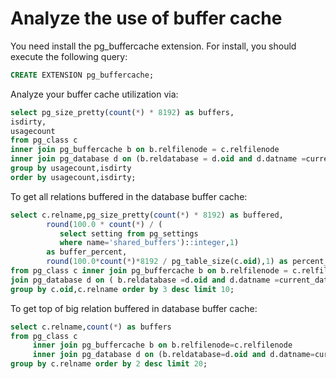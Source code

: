 # Analyze the use of buffer cache

You need install the pg_buffercache extension. For install, you should execute the following query:

```sql
CREATE EXTENSION pg_buffercache;
```

Analyze your buffer cache utilization via:
```sql
select pg_size_pretty(count(*) * 8192) as buffers,
isdirty,
usagecount
from pg_class c
inner join pg_buffercache b on b.relfilenode = c.relfilenode
inner join pg_database d on (b.reldatabase = d.oid and d.datname =current_database())
group by usagecount,isdirty
order by usagecount,isdirty;
```

To get all relations buffered in the database buffer cache:
```sql
select c.relname,pg_size_pretty(count(*) * 8192) as buffered, 
        round(100.0 * count(*) / ( 
           select setting from pg_settings 
           where name='shared_buffers')::integer,1)
        as buffer_percent, 
        round(100.0*count(*)*8192 / pg_table_size(c.oid),1) as percent_of_relation
from pg_class c inner join pg_buffercache b on b.relfilenode = c.relfilenode inner 
join pg_database d on ( b.reldatabase =d.oid and d.datname =current_database()) 
group by c.oid,c.relname order by 3 desc limit 10;
```

To get top of big relation buffered in database buffer cache:
```sql
select c.relname,count(*) as buffers 
from pg_class c 
     inner join pg_buffercache b on b.relfilenode=c.relfilenode 
     inner join pg_database d on (b.reldatabase=d.oid and d.datname=current_database()) 
group by c.relname order by 2 desc limit 20;
```